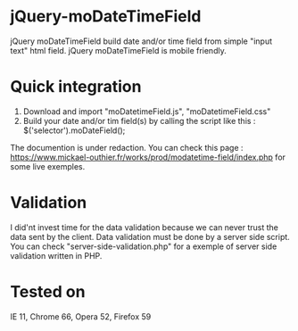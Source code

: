 # jQuery-moDateTimeField
jQuery moDateTimeField build date and/or time field from simple "input text" html field.
jQuery moDateTimeField is mobile friendly.

# Quick integration
1. Download and import "moDatetimeField.js", "moDatetimeField.css"
2. Build your date and/or tim field(s) by calling the script like this : $('selector').moDateField();

The documention is under redaction.
You can check this page : https://www.mickael-outhier.fr/works/prod/modatetime-field/index.php for some live exemples.

# Validation
I did'nt invest time for the data validation because we can never trust the data sent by the client. Data validation must be done by a server side script.
You can check "server-side-validation.php" for a exemple of server side validation written in PHP.

# Tested on
IE 11, Chrome 66, Opera 52, Firefox 59

